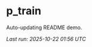 # p_train

Auto-updating README demo.

<!--START_SECTION:status-->
_Last run: 2025-10-22 01:56 UTC_
<!--END_SECTION:status-->
























































































































































































































































































































































































































































































































































































































































































































































































































































































































































































































































































































































































































































































































































































